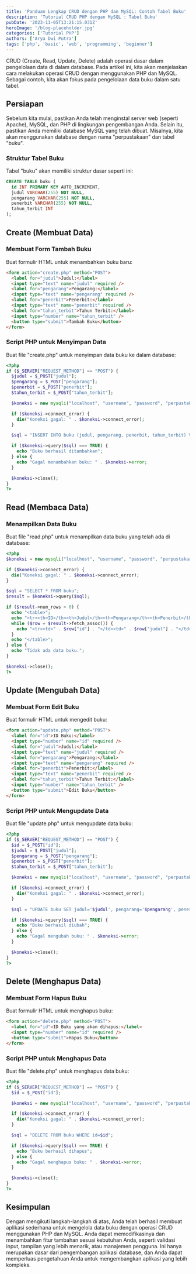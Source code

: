 ```yaml
---
title: 'Panduan Lengkap CRUD dengan PHP dan MySQL: Contoh Tabel Buku'
description: 'Tutorial CRUD PHP dengan MySQL : Tabel Buku'
pubDate: '2023-11-05T13:21:15.031Z'
heroImage: '/blog-placeholder.jpg'
categories: ['Tutorial PHP']
authors: ['Arya Dwi Putra']
tags: ['php', 'basic', 'web', 'programming', 'beginner']
---
```


CRUD (Create, Read, Update, Delete) adalah operasi dasar dalam pengelolaan data di dalam database. Pada artikel ini, kita akan menjelaskan cara melakukan operasi CRUD dengan menggunakan PHP dan MySQL. Sebagai contoh, kita akan fokus pada pengelolaan data buku dalam satu tabel.

## Persiapan

Sebelum kita mulai, pastikan Anda telah menginstal server web (seperti Apache), MySQL, dan PHP di lingkungan pengembangan Anda. Selain itu, pastikan Anda memiliki database MySQL yang telah dibuat. Misalnya, kita akan menggunakan database dengan nama "perpustakaan" dan tabel "buku".

### Struktur Tabel Buku

Tabel "buku" akan memiliki struktur dasar seperti ini:

```sql
CREATE TABLE buku (
  id INT PRIMARY KEY AUTO_INCREMENT,
  judul VARCHAR(255) NOT NULL,
  pengarang VARCHAR(255) NOT NULL,
  penerbit VARCHAR(255) NOT NULL,
  tahun_terbit INT
);
```

## Create (Membuat Data)

### Membuat Form Tambah Buku

Buat formulir HTML untuk menambahkan buku baru:

```html
<form action="create.php" method="POST">
  <label for="judul">Judul:</label>
  <input type="text" name="judul" required />
  <label for="pengarang">Pengarang:</label>
  <input type="text" name="pengarang" required />
  <label for="penerbit">Penerbit:</label>
  <input type="text" name="penerbit" required />
  <label for="tahun_terbit">Tahun Terbit:</label>
  <input type="number" name="tahun_terbit" />
  <button type="submit">Tambah Buku</button>
</form>
```

### Script PHP untuk Menyimpan Data

Buat file "create.php" untuk menyimpan data buku ke dalam database:

```php
<?php
if ($_SERVER["REQUEST_METHOD"] == "POST") {
  $judul = $_POST["judul"];
  $pengarang = $_POST["pengarang"];
  $penerbit = $_POST["penerbit"];
  $tahun_terbit = $_POST["tahun_terbit"];

  $koneksi = new mysqli("localhost", "username", "password", "perpustakaan");

  if ($koneksi->connect_error) {
    die("Koneksi gagal: " . $koneksi->connect_error);
  }

  $sql = "INSERT INTO buku (judul, pengarang, penerbit, tahun_terbit) VALUES ('$judul', '$pengarang', '$penerbit', $tahun_terbit)";

  if ($koneksi->query($sql) === TRUE) {
    echo "Buku berhasil ditambahkan";
  } else {
    echo "Gagal menambahkan buku: " . $koneksi->error;
  }

  $koneksi->close();
}
?>
```

## Read (Membaca Data)

### Menampilkan Data Buku

Buat file "read.php" untuk menampilkan data buku yang telah ada di database:

```php
<?php
$koneksi = new mysqli("localhost", "username", "password", "perpustakaan");

if ($koneksi->connect_error) {
  die("Koneksi gagal: " . $koneksi->connect_error);
}

$sql = "SELECT * FROM buku";
$result = $koneksi->query($sql);

if ($result->num_rows > 0) {
  echo "<table>";
  echo "<tr><th>ID</th><th>Judul</th><th>Pengarang</th><th>Penerbit</th><th>Tahun Terbit</th></tr>";
  while ($row = $result->fetch_assoc()) {
    echo "<tr><td>" . $row["id"] . "</td><td>" . $row["judul"] . "</td><td>" . $row["pengarang"] . "</td><td>" . $row["penerbit"] . "</td><td>" . $row["tahun_terbit"] . "</td></tr>";
  }
  echo "</table>";
} else {
  echo "Tidak ada data buku.";
}

$koneksi->close();
?>
```

## Update (Mengubah Data)

### Membuat Form Edit Buku

Buat formulir HTML untuk mengedit buku:

```html
<form action="update.php" method="POST">
  <label for="id">ID Buku:</label>
  <input type="number" name="id" required />
  <label for="judul">Judul:</label>
  <input type="text" name="judul" required />
  <label for="pengarang">Pengarang:</label>
  <input type="text" name="pengarang" required />
  <label for="penerbit">Penerbit:</label>
  <input type="text" name="penerbit" required />
  <label for="tahun_terbit">Tahun Terbit:</label>
  <input type="number" name="tahun_terbit" />
  <button type="submit">Edit Buku</button>
</form>
```

### Script PHP untuk Mengupdate Data

Buat file "update.php" untuk mengupdate data buku:

```php
<?php
if ($_SERVER["REQUEST_METHOD"] == "POST") {
  $id = $_POST["id"];
  $judul = $_POST["judul"];
  $pengarang = $_POST["pengarang"];
  $penerbit = $_POST["penerbit"];
  $tahun_terbit = $_POST["tahun_terbit"];

  $koneksi = new mysqli("localhost", "username", "password", "perpustakaan");

  if ($koneksi->connect_error) {
    die("Koneksi gagal: " . $koneksi->connect_error);
  }

  $sql = "UPDATE buku SET judul='$judul', pengarang='$pengarang', penerbit='$penerbit', tahun_terbit=$tahun_terbit WHERE id=$id";

  if ($koneksi->query($sql) === TRUE) {
    echo "Buku berhasil diubah";
  } else {
    echo "Gagal mengubah buku: " . $koneksi->error;
  }

  $koneksi->close();
}
?>
```

## Delete (Menghapus Data)

### Membuat Form Hapus Buku

Buat formulir HTML untuk menghapus buku:

```html
<form action="delete.php" method="POST">
  <label for="id">ID Buku yang akan dihapus:</label>
  <input type="number" name="id" required />
  <button type="submit">Hapus Buku</button>
</form>
```

### Script PHP untuk Menghapus Data

Buat file "delete.php" untuk menghapus data buku:

```php
<?php
if ($_SERVER["REQUEST_METHOD"] == "POST") {
  $id = $_POST["id"];

  $koneksi = new mysqli("localhost", "username", "password", "perpustakaan");

  if ($koneksi->connect_error) {
    die("Koneksi gagal: " . $koneksi->connect_error);
  }

  $sql = "DELETE FROM buku WHERE id=$id";

  if ($koneksi->query($sql) === TRUE) {
    echo "Buku berhasil dihapus";
  } else {
    echo "Gagal menghapus buku: " . $koneksi->error;
  }

  $koneksi->close();
}
?>
```

## Kesimpulan

Dengan mengikuti langkah-langkah di atas, Anda telah berhasil membuat aplikasi sederhana untuk mengelola data buku dengan operasi CRUD menggunakan PHP dan MySQL. Anda dapat memodifikasinya dan menambahkan fitur tambahan sesuai kebutuhan Anda, seperti validasi input, tampilan yang lebih menarik, atau manajemen pengguna. Ini hanya merupakan dasar dari pengembangan aplikasi database, dan Anda dapat memperluas pengetahuan Anda untuk mengembangkan aplikasi yang lebih kompleks.
